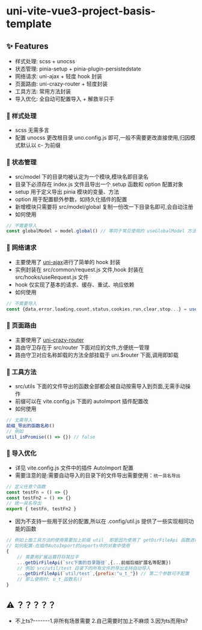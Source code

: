 # uni-vite-vue3-project-basis-template

## ✨ Features

- 样式处理: scss + unocss
- 状态管理: pinia-setup + pinia-plugin-persistedstate
- 网络请求: uni-ajax + 轻度 hook 封装
- 页面路由: uni-crazy-router + 轻度封装
- 工具方法: 常用方法封装
- 导入优化: 全自动可配置导入 + 解救半只手

### 🚀 样式处理

- scss 无需多言
- 配置 unocss 更改根目录 uno.config.js 即可,一般不需要更改直接使用,归因模式默认以 c- 为前缀

### 🚀 状态管理

- src/model 下的目录均被认定为一个模块,模块名即目录名
- 目录下必须存在 index.js 文件且导出一个 setup 函数和 option 配置对象
- setup 用于定义导出 pinia 模块的变量、方法
- option 用于配置额外参数，如持久化插件的配置
- 新增模块只需要将 src/model/global 复制一份改一下目录名即可,会自动注册
- 如何使用

```js
// 不需要导入
const globalModel = model.global() // 等同于常见使用的 useGlobalModel 方法,global等于目录名
```

### 🚀 网络请求

- 主要使用了 [uni-ajax](https://uniajax.ponjs.com/)进行了简单的 hook 封装
- 实例封装在 src/common/request.js 文件,hook 封装在 src/hooks/useRequest.js 文件
- hook 仅实现了基本的请求、缓存、重试、响应依赖
- 如何使用

```js
// 不需要导入
const {data,error,loading,count,status,cookies,run,clear,stop...} = useRequest(urlPath[,{可配参数见useRequest.js文件}])
```

### 🚀 页面路由

- 主要使用了 [uni-crazy-router](https://github.com/devilwjp/uni-crazy-router#readme)
- 路由守卫存在于 src/router 下面对应的文件,方便统一管理
- 路由守卫对应名称卸载的方法全部挂载于 uni.$router 下面,调用即卸载

### 🚀 工具方法

- src/utils 下面的文件导出的函数全部都会被自动按需导入到页面,无需手动操作
- 前缀可以在 vite.config.js 下面的 autoImport 插件配置改
- 如何使用

```js
// 无需导入
前缀_导出的函数名称()
// 例如
util_isPromise(() => {}) // false
```

### 🚀 导入优化

- 详见 vite.config.js 文件中的插件 AutoImport 配置
- 需要注意的是:需要自动导入的目录下的文件导出需要使用：`统一具名导出`

```js
// 定义任意个函数
const testFn = () => {}
const testFn2 = () => {}
// 统一具名导出
export { testFn, testFn2 }
```
- 因为不支持一些用于区分的配置,所以在 .config/util.js 提供了一些实现相同功能的函数
```js
// 例如上面工具方法的使用需要加上前缀 util_ 即是因为使用了 getDirFileApi 函数进行自动申明api
// 如何配置-在插件AutoImport的imports中的对象中使用
{
    // 需要用扩展运算符将其拉平
    ...getDirFileApi(`src下面的目录路径`,{...前缀后缀扩展名等配置})
    // 例如 src/util/test 目录下的所有文件的导出支持自动导入
    ...getDirFileApi(`util/test`,{prefix:"u_t_"}) // 第二个参数可不配置
    // 那么使用时: u_t_函数名()
}

```

## ⚠️ ？？？？？
- 不上ts?-------1.非所有场景需要 2.自己需要时加上不麻烦 3.因为ts而用ts?
